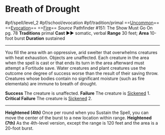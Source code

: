 # Breath of Drought
#pf/spell/level_2 #pf/school/evocation #pf/tradition/primal
==[Uncommon](../../../Traits/Uncommon.md)== ==[Evocation](../../../Traits/Evocation.md)== ==[Fire](../../../Traits/Fire.md)==
*Source* Pathfinder #151: The Show Must Go On pg. 78
**Traditions** primal
**Cast** ►► somatic, verbal
**Range** 30 feet; **Area** 10-foot burst
**Duration** sustained

---
You fill the area with an oppressive, arid swelter that overwhelms creatures with heat exhaustion. Objects are unaffected. Each creature in the area when the spell is cast or that ends its turn in the area afterward must attempt a Fortitude save. Water creatures and plant creatures use the outcome one degree of success worse than the result of their saving throw. Creatures whose bodies contain no significant moisture (such as fire elementals) are immune to breath of drought.

**Success** The creature is unaffected.
**Failure** The creature is [Sickened](../../../Conditions/Sickened.md) 1.
**Critical Failure** The creature is [Sickened](../../../Conditions/Sickened.md) 2.

<hr>

**Heightened (4th)** Once per round when you Sustain the Spell, you can move the center of the burst to a new location within range.
**Heightened (7th)** As the 4th-level version, except the range is 120 feet and the area is a 20-foot burst.
